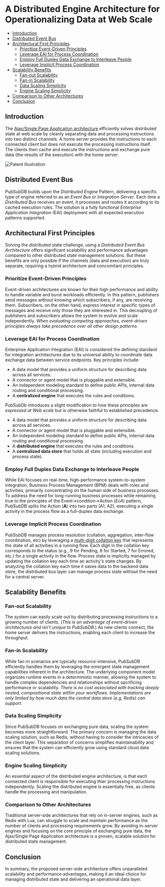 # A Distributed Engine Architecture for Operationalizing Data at Web Scale

- [Introduction](#introduction)
- [Distributed Event Bus](#distributed-event-bus)
- [Architectural First Principles](#architectural-first-principles)
  * [Prioritize Event-Driven Principles](#prioritize-event-driven-principles)
  * [Leverage EAI for Process Coordination](#leverage-eai-for-process-coordination)
  * [Employ Full Duplex Data Exchange to Interleave People](#employ-full-duplex-data-exchange-to-interleave-people)
  * [Leverage Implicit Process Coordination](#leverage-implicit-process-coordination)
- [Scalability Benefits](#scalability-benefits)
  * [Fan-out Scalability](#fan-out-scalability)
  * [Fan-in Scalability](#fan-in-scalability)
  * [Data Scaling Simplicity](#data-scaling-simplicity)
  * [Engine Scaling Simplicity](#engine-scaling-simplicity)
- [Comparison to Other Architectures](#comparison-to-other-architectures)
- [Conclusion](#conclusion)

## Introduction
The [Ajax/Single Page Application architecture](https://patents.google.com/patent/US8136109) efficiently solves distributed state at web scale by cleanly separating data and processing instructions into two distinct channels. A home server provides the instructions to each connected client but does not execute the processing instructions itself. The clients then cache and execute the instructions and exchange pure data (the results of the execution) with the home server.

<img src="https://patentimages.storage.googleapis.com/7e/cb/e1/4d40791b381af8/US08136109-20120313-D00000.png" alt="Patent illustration" style="max-width: 600px;">

## Distributed Event Bus
PubSubDB builds upon the *Distributed Engine* Pattern, delivering a specific type of engine referred to as an *Event Bus* or *Integration Server*. Each time a *Distributed Bus* receives an event, it processes and routes it according to its cached execution rules. The solution is a fully functional *Enterprise Application Integration* (EAI) deployment with all expected execution patterns supported.

## Architectural First Principles
Solving the distributed state challenge, using a *Distributed Event Bus Architecture* offers significant scalability and performance advantages compared to other distributed state management solutions. But these benefits are only possible if the channels (data and execution) are truly separate, requiring a hybrid architecture and concomitant principles.

### Prioritize Event-Driven Principles
Event-driven architectures are known for their high performance and ability to handle variable and burst workloads efficiently. In this pattern, publishers send messages without knowing which subscribers, if any, are receiving them. Subscribers, on the other hand, express interest in specific types of messages and receive only those they are interested in. This decoupling of publishers and subscribers allows the system to evolve and scale independently. *When evaluating competing approaches, event-driven principles always take precedence over all other design patterns.*

### Leverage EAI for Process Coordination
Enterprise Application Integration (EAI) is considered the defining standard for integration architectures due to its universal ability to coordinate data exchange data between service endpoints. Key principles include:

 * A data model that provides a uniform structure for describing data across all services.
 * A connector or agent model that is pluggable and extensible.
 * An independent modeling standard to define public APIs, internal data routing and conditional processing.
 * A **centralized engine** that executes the rules and conditions.

PubSubDb introduces a slight modification to how these principles are *expressed at Web scale* but is otherwise faithful to established precedence.

 * A data model that provides a uniform structure for describing data across all services.
 * A connector or agent model that is pluggable and extensible.
 * An independent modeling standard to define public APIs, internal data routing and conditional processing.
 * A **distributed engine** that executes the rules and conditions.
 * A **centralized data store** that holds all state (including execution and process state).

### Employ Full Duplex Data Exchange to Interleave People
While EAI focuses on real-time, high-performance system-to-system integration, Business Process Management (BPM) deals with roles and activities, primarily concentrating on the human side of business processes. To address the need for long-running business processes while remaining true to the principles of the Event->condition->Action (*EcA*) pattern, PubSubDB splits the Action (**A**) into two parts (A1, A2), executing a single activity in the process flow as a full-duplex data exchange.

### Leverage Implicit Process Coordination
PubSubDB manages process resolution (collation, aggregation, inter-flow coordination, etc) by leveraging a [multi-digit collation key](../services/collator/README.md) that represents the state of all activities in a running flow. Each digit in the collation key corresponds to the status (e.g., 9 for Pending, 8 for Started, 7 for Errored, etc.) for a single activity in the flow. Process state is implicitly managed by updating the collation key each time an activity's state changes. By analyzing the collation key each time it saves data to the backend data store, the distributed bus layer can manage process state without the need for a central server.

## Scalability Benefits
### Fan-out Scalability
The system can easily scale out by distributing processing instructions to a growing number of clients. (*This is an advantage of event-driven architectures and isn't unique to PubSubDB.*) As new clients connect, the home server delivers the instructions, enabling each client to increase the throughput.

### Fan-in Scalability
While fan-in scenarios are typically resource-intensive, PubSubDB efficiently handles them by leveraging the emergent state management capabilities inherent in the architecture. The underlying component model organizes runtime events in a deterministic manner, allowing the system to handle complex dependencies and relationships without sacrificing performance or scalability. *There is no cost associated with tracking deeply nested, compositional state within your workflows. Implementations are only limited by how much data the central data store (e.g, Redis) can support.*

### Data Scaling Simplicity
Since PubSubDB focuses on exchanging pure data, scaling the system becomes more straightforward. The primary concern is managing the data scaling solution, such as Redis, without having to consider the intricacies of the client layer. This separation of concerns simplifies maintainability and ensures that the system can efficiently grow using standard cloud data scaling solutions.

### Engine Scaling Simplicity
An essential aspect of the distributed engine architecture, is that each connected client is responsible for executing thier processing instructions independently. Scaling the distributed engine is essentially free, as clients handle the processing and manipulation.

### Comparison to Other Architectures
Traditional server-side architectures that rely on in-server engines, such as Redis with Lua, can struggle to scale and maintain performance as the number of clients and processing requirements grow. By avoiding in-server engines and focusing on the core principle of exchanging pure data, the Ajax/Single Page Application architecture is a proven, scalable solution for distributed state management.

## Conclusion
In summary, the proposed server-side architecture offers unparalleled scalability and performance advantages, making it an ideal choice for managing distributed state and delivering an operational data layer.
